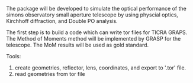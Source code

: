 The package will be developed to simulate the optical performance of the simons observatory small aperture telescope by using physcial optics, Kirchhoff diffraction, and Double PO analysis.

The first step is to build a code which can write tor files for TICRA GRAPS. The Method of Moments method will be implemented by GRASP for the telescope. The MoM results will be used as gold standard.

Tools:
1. create geometries, reflector, lens, coordinates, and export to '.tor' file.
2. read geometries from tor file